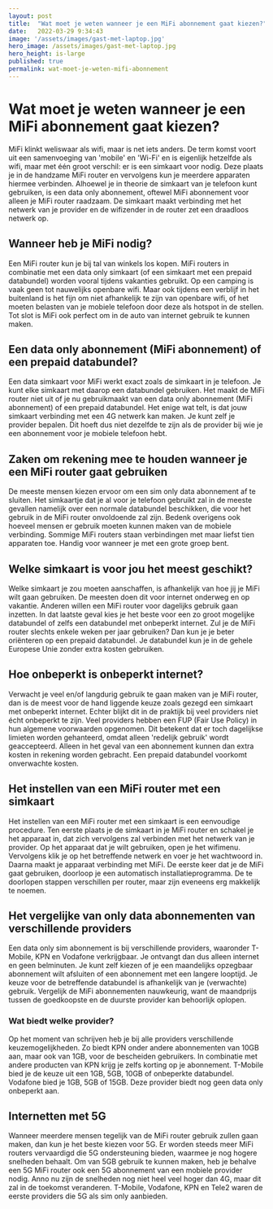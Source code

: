 ```yaml
---
layout: post
title:  "Wat moet je weten wanneer je een MiFi abonnement gaat kiezen?"
date:   2022-03-29 9:34:43
image: '/assets/images/gast-met-laptop.jpg'
hero_image: /assets/images/gast-met-laptop.jpg
hero_height: is-large
published: true
permalink: wat-moet-je-weten-mifi-abonnement
---
```


# Wat moet je weten wanneer je een MiFi abonnement gaat kiezen?

MiFi klinkt weliswaar als wifi, maar is net iets anders. De term komst voort uit een samenvoeging van &#39;mobile&#39; en &#39;Wi-Fi&#39; en is eigenlijk hetzelfde als wifi, maar met één groot verschil: er is een simkaart voor nodig. Deze plaats je in de handzame MiFi router en vervolgens kun je meerdere apparaten hiermee verbinden. Alhoewel je in theorie de simkaart van je telefoon kunt gebruiken, is een data only abonnement, oftewel MiFi abonnement voor alleen je MiFi router raadzaam. De simkaart maakt verbinding met het netwerk van je provider en de wifizender in de router zet een draadloos netwerk op.

## Wanneer heb je MiFi nodig?

Een MiFi router kun je bij tal van winkels los kopen. MiFi routers in combinatie met een data only simkaart (of een simkaart met een prepaid databundel) worden vooral tijdens vakanties gebruikt. Op een camping is vaak geen tot nauwelijks openbare wifi. Maar ook tijdens een verblijf in het buitenland is het fijn om niet afhankelijk te zijn van openbare wifi, of het moeten belasten van je mobiele telefoon door deze als hotspot in de stellen. Tot slot is MiFi ook perfect om in de auto van internet gebruik te kunnen maken.

## Een data only abonnement (MiFi abonnement) of een prepaid databundel?

Een data simkaart voor MiFi werkt exact zoals de simkaart in je telefoon. Je kunt elke simkaart met daarop een databundel gebruiken. Het maakt de MiFi router niet uit of je nu gebruikmaakt van een data only abonnement (MiFi abonnement) of een prepaid databundel. Het enige wat telt, is dat jouw simkaart verbinding met een 4G netwerk kan maken. Je kunt zelf je provider bepalen. Dit hoeft dus niet dezelfde te zijn als de provider bij wie je een abonnement voor je mobiele telefoon hebt.

## Zaken om rekening mee te houden wanneer je een MiFi router gaat gebruiken

De meeste mensen kiezen ervoor om een sim only data abonnement af te sluiten. Het simkaartje dat je al voor je telefoon gebruikt zal in de meeste gevallen namelijk over een normale databundel beschikken, die voor het gebruik in de MiFi router onvoldoende zal zijn. Bedenk overigens ook hoeveel mensen er gebruik moeten kunnen maken van de mobiele verbinding. Sommige MiFi routers staan verbindingen met maar liefst tien apparaten toe. Handig voor wanneer je met een grote groep bent.

## Welke simkaart is voor jou het meest geschikt?

Welke simkaart je zou moeten aanschaffen, is afhankelijk van hoe jij je MiFi wilt gaan gebruiken. De meesten doen dit voor internet onderweg en op vakantie. Anderen willen een MiFi router voor dagelijks gebruik gaan inzetten. In dat laatste geval kies je het beste voor een zo groot mogelijke databundel of zelfs een databundel met onbeperkt internet. Zul je de MiFi router slechts enkele weken per jaar gebruiken? Dan kun je je beter oriënteren op een prepaid databundel. Je databundel kun je in de gehele Europese Unie zonder extra kosten gebruiken.

## Hoe onbeperkt is onbeperkt internet?

Verwacht je veel en/of langdurig gebruik te gaan maken van je MiFi router, dan is de meest voor de hand liggende keuze zoals gezegd een simkaart met onbeperkt internet. Echter blijkt dit in de praktijk bij veel providers niet écht onbeperkt te zijn. Veel providers hebben een FUP (Fair Use Policy) in hun algemene voorwaarden opgenomen. Dit betekent dat er toch dagelijkse limieten worden gehanteerd, omdat alleen &#39;redelijk gebruik&#39; wordt geaccepteerd. Alleen in het geval van een abonnement kunnen dan extra kosten in rekening worden gebracht. Een prepaid databundel voorkomt onverwachte kosten.

## Het instellen van een MiFi router met een simkaart

Het instellen van een MiFi router met een simkaart is een eenvoudige procedure. Ten eerste plaats je de simkaart in je MiFi router en schakel je het apparaat in, dat zich vervolgens zal verbinden met het netwerk van je provider. Op het apparaat dat je wilt gebruiken, open je het wifimenu. Vervolgens klik je op het betreffende netwerk en voer je het wachtwoord in. Daarna maakt je apparaat verbinding met MiFi. De eerste keer dat je de MiFi gaat gebruiken, doorloop je een automatisch installatieprogramma. De te doorlopen stappen verschillen per router, maar zijn eveneens erg makkelijk te noemen.

## Het vergelijke van only data abonnementen van verschillende providers

Een data only sim abonnement is bij verschillende providers, waaronder T-Mobile, KPN en Vodafone verkrijgbaar. Je ontvangt dan dus alleen internet en geen belminuten. Je kunt zelf kiezen of je een maandelijks opzegbaar abonnement wilt afsluiten of een abonnement met een langere looptijd. Je keuze voor de betreffende databundel is afhankelijk van je (verwachte) gebruik. Vergelijk de MiFi abonnementen nauwkeurig, want de maandprijs tussen de goedkoopste en de duurste provider kan behoorlijk oplopen.

### Wat biedt welke provider?

Op het moment van schrijven heb je bij alle providers verschillende keuzemogelijkheden. Zo biedt KPN onder andere abonnementen van 10GB aan, maar ook van 1GB, voor de bescheiden gebruikers. In combinatie met andere producten van KPN krijg je zelfs korting op je abonnement. T-Mobile bied je de keuze uit een 1GB, 5GB, 10GB of onbeperkte databundel. Vodafone bied je 1GB, 5GB of 15GB. Deze provider biedt nog geen data only onbeperkt aan.

## Internetten met 5G

Wanneer meerdere mensen tegelijk van de MiFi router gebruik zullen gaan maken, dan kun je het beste kiezen voor 5G. Er worden steeds meer MiFi routers vervaardigd die 5G ondersteuning bieden, waarmee je nog hogere snelheden behaalt. Om van 5GB gebruik te kunnen maken, heb je behalve een 5G MiFi router ook een 5G abonnement van een mobiele provider nodig. Anno nu zijn de snelheden nog niet heel veel hoger dan 4G, maar dit zal in de toekomst veranderen. T-Mobile, Vodafone, KPN en Tele2 waren de eerste providers die 5G als sim only aanbieden.